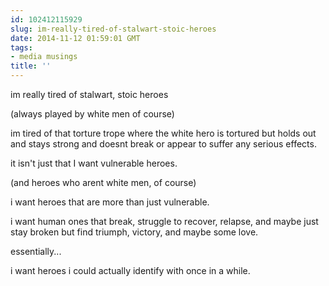 ```yaml
---
id: 102412115929
slug: im-really-tired-of-stalwart-stoic-heroes
date: 2014-11-12 01:59:01 GMT
tags:
- media musings
title: ''
---
```

im really tired of stalwart, stoic heroes

(always played by white men of course)

im tired of that torture trope where the white hero is tortured but holds out and stays strong and doesnt break or appear to suffer any serious effects. 

it isn&#x27;t just that I want vulnerable heroes. 

(and heroes who arent white men, of course)

i want heroes that are more than just vulnerable. 

i want human ones that break, struggle to recover, relapse, and maybe just stay broken but find triumph, victory, and maybe some love. 

essentially...

i want heroes i could actually identify with once in a while. 